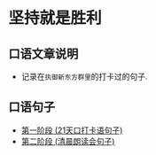 # 坚持就是胜利
## 口语文章说明
- 记录在`执御新东方群里`的打卡过的句子.

## 口语句子
- [第一阶段 (21天口打卡语句子)](https://w3cpress.github.io/learn-english/one)
- [第二阶段 (清晨朗读会句子)](https://w3cpress.github.io/learn-english/two)

